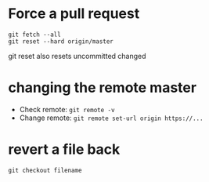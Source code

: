 # Force a pull request

```
git fetch --all
git reset --hard origin/master
```
git reset also resets uncommitted changed

# changing the remote master

- Check remote: `git remote -v`
- Change remote: `git remote set-url origin https://...`

# revert a file back

```
git checkout filename
```
